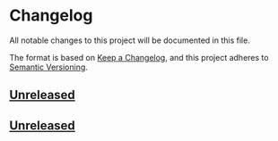 # Changelog

All notable changes to this project will be documented in this file.

The format is based on [Keep a Changelog](https://keepachangelog.com),
and this project adheres to [Semantic Versioning](https://semver.org).

## [Unreleased]


## [Unreleased]
[unreleased]: https://github.com/danrayfr/unified/branch/development#diff
